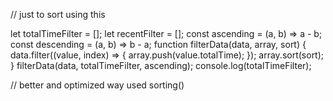 // just to sort using this

let totalTimeFilter = [];
let recentFilter = [];
const ascending = (a, b) => a - b;
const descending = (a, b) => b - a;
function filterData(data, array, sort) {
data.filter((value, index) => {
array.push(value.totalTime);
});
array.sort(sort);
}
filterData(data, totalTimeFilter, ascending);
console.log(totalTimeFilter);

// better and optimized way used sorting()
